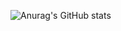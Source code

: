 <!-- ### Hi there 👋 -->
![Anurag's GitHub stats](https://github-readme-stats.vercel.app/api?username=adryanrosa&hide=stars&show_icons=true&count_private=true&theme=radical)

<!--
**adryanrosa/adryanrosa** is a ✨ _special_ ✨ repository because its `README.md` (this file) appears on your GitHub profile.

Here are some ideas to get you started:

- 🔭 I’m currently working on ...
- 🌱 I’m currently learning ...
- 👯 I’m looking to collaborate on ...
- 🤔 I’m looking for help with ...
- 💬 Ask me about ...
- 📫 How to reach me: ...
- 😄 Pronouns: ...
- ⚡ Fun fact: ...
-->
